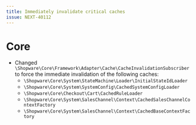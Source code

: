```yaml
---
title: Immediately invalidate critical caches
issue: NEXT-40112
---
```

# Core
* Changed `\Shopware\Core\Framework\Adapter\Cache\CacheInvalidationSubscriber` to force the immediate invalidation of the following caches:
  * `\Shopware\Core\System\StateMachine\Loader\InitialStateIdLoader`
  * `\Shopware\Core\System\SystemConfig\CachedSystemConfigLoader`
  * `\Shopware\Core\Checkout\Cart\CachedRuleLoader`
  * `\Shopware\Core\System\SalesChannel\Context\CachedSalesChannelContextFactory`
  * `\Shopware\Core\System\SalesChannel\Context\CachedBaseContextFactory`
